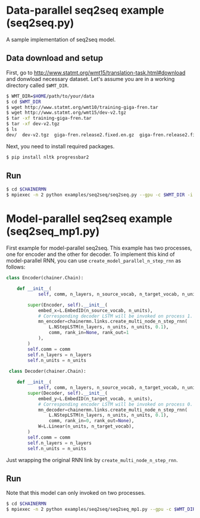 # Data-parallel seq2seq example (seq2seq.py)

A sample implementation of seq2seq model.

## Data download and setup

First, go to http://www.statmt.org/wmt15/translation-task.html#download and donwload necessary dataset.
Let's assume you are in a working directory called `$WMT_DIR`.

```bash
$ WMT_DIR=$HOME/path/to/your/data
$ cd $WMT_DIR
$ wget http://www.statmt.org/wmt10/training-giga-fren.tar
$ wget http://www.statmt.org/wmt15/dev-v2.tgz
$ tar -xf training-giga-fren.tar
$ tar -xf dev-v2.tgz
$ ls 
dev/  dev-v2.tgz  giga-fren.release2.fixed.en.gz  giga-fren.release2.fixed.fr.gz  training-giga-fren.tar

```

Next, you need to install required packages.

```bash
$ pip install nltk progressbar2
```

## Run

```bash
$ cd $CHAINERMN
$ mpiexec -n 2 python examples/seq2seq/seq2seq.py --gpu -c $WMT_DIR -i $WMT_DIR --out result.tmp
```

# Model-parallel seq2seq example (seq2seq\_mp1.py)

First example for model-parallel seq2seq.
This example has two processes, one for encoder and the other for decoder.
To implement this kind of model-parallel RNN, you can use `create_model_parallel_n_step_rnn` as follows:

```python
class Encoder(chainer.Chain):

    def __init__(
            self, comm, n_layers, n_source_vocab, n_target_vocab, n_units):

        super(Encoder, self).__init__(
            embed_x=L.EmbedID(n_source_vocab, n_units),
            # Corresponding decoder LSTM will be invoked on process 1.
            mn_encoder=chainermn.links.create_multi_node_n_step_rnn(
                L.NStepLSTM(n_layers, n_units, n_units, 0.1),
                comm, rank_in=None, rank_out=1
            ),
        )
        self.comm = comm
        self.n_layers = n_layers
        self.n_units = n_units
        
 class Decoder(chainer.Chain):

    def __init__(
            self, comm, n_layers, n_source_vocab, n_target_vocab, n_units):
        super(Decoder, self).__init__(
            embed_y=L.EmbedID(n_target_vocab, n_units),
            # Corresponding encoder LSTM will be invoked on process 0.
            mn_decoder=chainermn.links.create_multi_node_n_step_rnn(
                L.NStepLSTM(n_layers, n_units, n_units, 0.1),
                comm, rank_in=0, rank_out=None),
            W=L.Linear(n_units, n_target_vocab),
        )
        self.comm = comm
        self.n_layers = n_layers
        self.n_units = n_units
```

Just wrapping the original RNN link by `create_multi_node_n_step_rnn`.

## Run

Note that this model can only invoked on two processes.

```bash
$ cd $CHAINERMN
$ mpiexec -n 2 python examples/seq2seq/seq2seq_mp1.py --gpu -c $WMT_DIR -i $WMT_DIR --out result.tmp
```
